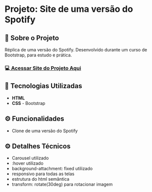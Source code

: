<h1>Projeto: Site de uma versão do Spotify</h1>

<h2>📌 Sobre o Projeto</h2>
<p>Réplica de uma versão do Spotify. Desenvolvido durante um curso de Bootstrap, para estudo e prática.</p>

<h3>💻<a href="https://deangelleses.github.io/replica_spotify-HTML-CSS-Bootstrap/" target="_blank"> Acessar Site do Projeto Aqui</a></h3>

<h2>🚀 Tecnologias Utilizadas</h2>
<ul>
  <li><b>HTML</b></li>
  <li><b>CSS</b> - Bootstrap</li>
</ul>

<h2>⚙️ Funcionalidades</h2>
<ul>
  <li>Clone de uma versão do Spotify</li>
</ul>

<h2>⚙️ Detalhes Técnicos</h2>
<ul>
  <li>Carousel utilizado</li>
  <li>:hover utilizado</li>
  <li>background-attachment: fixed utilizado</li>
  <li>responsivo para todas as telas</li>
  <li>estrutura do html semântica</li>
  <li>transform: rotate(30deg) para rotacionar imagem</li>
</ul>

